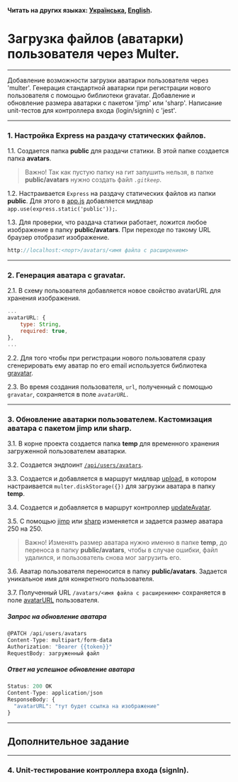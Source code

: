 **Читать на других языках: [Українська](./docs/README.ua.md),
[English](./docs/README.en.md).**

# Загрузка файлов (аватарки) пользователя через Multer.

---

Добавление возможности загрузки аватарки пользователя через 'multer'. Генерация
стандартной аватарки при регистрации нового пользователя с помощью библиотеки
gravatar. Добавление и обновление размера аватарки с пакетом 'jimp' или 'sharp'.
Написание unit-тестов для контроллера входа (login/signin) с 'jest'.

---

### 1. Настройка Express на раздачу статических файлов.

1.1. Создается папка **public** для раздачи статики. В этой папке создается
папка **avatars**.

> Важно! Так как пустую папку на гит запушить нельзя, в папке **public/avatars**
> нужно создать файл _`.gitkeep`_.

1.2. Настраивается `Express` на раздачу статических файлов из папки **public**.
Для этого в [app.js](./app.js) добавляется мидлвар
`app.use(express.static('public'));`.

1.3. Для проверки, что раздача статики работает, ложится любое изображение в
папку **public/avatars**. При переходе по такому URL браузер отобразит
изображение.

```js
http://localhost:<порт>/avatars/<имя файла с расширением>
```

---

### 2. Генерация аватара с gravatar.

2.1. В схему пользователя добавляется новое свойство avatarURL для хранения
изображения.

```js
...
avatarURL: {
	type: String,
	required: true,
},
...
```

2.2. Для того чтобы при регистрации нового пользователя сразу сгенерировать ему
аватар по его email используется библиотека
[gravatar](https://www.npmjs.com/package/gravatar).

2.3. Во время создания пользователя, `url`, полученный с помощью `gravatar`,
сохраняется в поле _`avatarURL`_.

---

### 3. Обновление аватарки пользователем. Кастомизация аватара с пакетом jimp или sharp.

3.1. В корне проекта создается папка **temp** для временного хранения
загруженной пользователем аватарки.

3.2. Создается эндпоинт [`/api/users/avatars`](#запрос-на-обновление-аватара).

3.3. Создается и добавляется в маршрут мидлвар
[upload](./middlewares/upload.js), в котором настраивается
`multer.diskStorage({})` для загрузки аватара в папку **temp**.

3.4. Создается и добавляется в маршрут контроллер
[updateAvatar](./controllers/users/updateAvatar.js).

3.5. С помощью [jimp](https://www.npmjs.com/package/jimp) или
[sharp](https://www.npmjs.com/package/sharp) изменяется и задается размер
аватара 250 на 250.

> Важно! Изменять размер аватара нужно именно в папке **temp**, до переноса в
> папку **public/avatars**, чтобы в случае ошибки, файл удалился, и пользователь
> снова мог загрузить его.

3.6. Аватар пользователя переносится в папку **public/avatars**. Задается
уникальное имя для конкретного пользователя.

3.7. Полученный URL `/avatars/<имя файла с расширением>` сохраняется в поле
[avatarURL](#ответ-на-успешное-обновление-аватара) пользователя.

##### Запрос на обновление аватара

```js
@PATCH /api/users/avatars
Content-Type: multipart/form-data
Authorization: "Bearer {{token}}"
RequestBody: загруженный файл
```

##### Ответ на успешное обновление аватара

```js
Status: 200 OK
Content-Type: application/json
ResponseBody: {
  "avatarURL": "тут будет ссылка на изображение"
}
```

---

## Дополнительное задание

---

### 4. Unit-тестирование контроллера входа (signIn).
